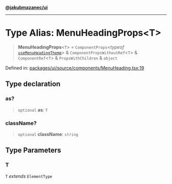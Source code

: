 [**@jakubmazanec/ui**](../README.md)

---

# Type Alias: MenuHeadingProps\<T\>

> **MenuHeadingProps**\<`T`\> = `ComponentProps`\<_typeof_
> [`useMenuHeadingTheme`](../variables/useMenuHeadingTheme.md)\> & `ComponentPropsWithoutRef`\<`T`\>
> & `ComponentRef`\<`T`\> & `PropsWithChildren` & `object`

Defined in:
[packages/ui/source/components/MenuHeading.tsx:19](https://github.com/jakubmazanec/tools/blob/5907d31a071e860d7db8b8a00f698d18fe23e18a/packages/ui/source/components/MenuHeading.tsx#L19)

## Type declaration

### as?

> `optional` **as**: `T`

### className?

> `optional` **className**: `string`

## Type Parameters

### T

`T` _extends_ `ElementType`
